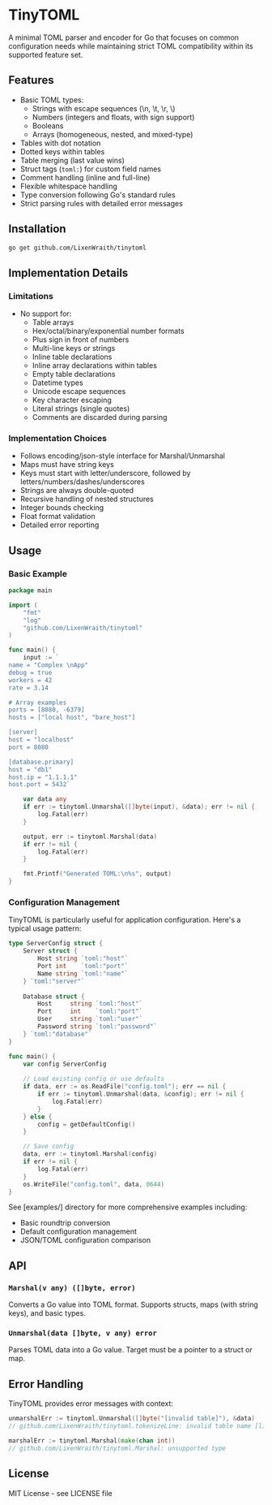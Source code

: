 # TinyTOML

A minimal TOML parser and encoder for Go that focuses on common configuration needs while maintaining strict TOML compatibility within its supported feature set.

## Features

- Basic TOML types:
  - Strings with escape sequences (\n, \t, \r, \\)
  - Numbers (integers and floats, with sign support)
  - Booleans
  - Arrays (homogeneous, nested, and mixed-type)
- Tables with dot notation
- Dotted keys within tables
- Table merging (last value wins)
- Struct tags (`toml:`) for custom field names
- Comment handling (inline and full-line)
- Flexible whitespace handling
- Type conversion following Go's standard rules
- Strict parsing rules with detailed error messages

## Installation

```bash
go get github.com/LixenWraith/tinytoml
```

## Implementation Details

### Limitations

- No support for:
  - Table arrays
  - Hex/octal/binary/exponential number formats
  - Plus sign in front of numbers
  - Multi-line keys or strings
  - Inline table declarations
  - Inline array declarations within tables
  - Empty table declarations
  - Datetime types
  - Unicode escape sequences
  - Key character escaping
  - Literal strings (single quotes)
  - Comments are discarded during parsing

### Implementation Choices

- Follows encoding/json-style interface for Marshal/Unmarshal
- Maps must have string keys
- Keys must start with letter/underscore, followed by letters/numbers/dashes/underscores
- Strings are always double-quoted
- Recursive handling of nested structures
- Integer bounds checking
- Float format validation
- Detailed error reporting

## Usage

### Basic Example

```go
package main

import (
    "fmt"
    "log"
    "github.com/LixenWraith/tinytoml"
)

func main() {
    input := `
name = "Complex \nApp"
debug = true
workers = 42
rate = 3.14

# Array examples
ports = [8080, -6379]
hosts = ["local host", "bare_host"]

[server]
host = "localhost"
port = 8080

[database.primary]
host = "db1"
host.ip = "1.1.1.1"
host.port = 5432`

    var data any
    if err := tinytoml.Unmarshal([]byte(input), &data); err != nil {
        log.Fatal(err)
    }

    output, err := tinytoml.Marshal(data)
    if err != nil {
        log.Fatal(err)
    }

    fmt.Printf("Generated TOML:\n%s", output)
}
```

### Configuration Management

TinyTOML is particularly useful for application configuration. Here's a typical usage pattern:

```go
type ServerConfig struct {
    Server struct {
        Host string `toml:"host"`
        Port int    `toml:"port"`
        Name string `toml:"name"`
    } `toml:"server"`
    
    Database struct {
        Host     string `toml:"host"`
        Port     int    `toml:"port"`
        User     string `toml:"user"`
        Password string `toml:"password"`
    } `toml:"database"`
}

func main() {
    var config ServerConfig
    
    // Load existing config or use defaults
    if data, err := os.ReadFile("config.toml"); err == nil {
        if err := tinytoml.Unmarshal(data, &config); err != nil {
            log.Fatal(err)
        }
    } else {
        config = getDefaultConfig()
    }

    // Save config
    data, err := tinytoml.Marshal(config)
    if err != nil {
        log.Fatal(err)
    }
    os.WriteFile("config.toml", data, 0644)
}
```

See [examples/] directory for more comprehensive examples including:
- Basic roundtrip conversion
- Default configuration management
- JSON/TOML configuration comparison

## API

### `Marshal(v any) ([]byte, error)`
Converts a Go value into TOML format. Supports structs, maps (with string keys), and basic types.

### `Unmarshal(data []byte, v any) error`
Parses TOML data into a Go value. Target must be a pointer to a struct or map.

## Error Handling

TinyTOML provides error messages with context:

```go
unmarshalErr := tinytoml.Unmarshal([]byte("[invalid table]"), &data)
// github.com/LixenWraith/tinytoml.tokenizeLine: invalid table name [line 1]

marshalErr := tinytoml.Marshal(make(chan int))
// github.com/LixenWraith/tinytoml.Marshal: unsupported type
```

## License

MIT License - see LICENSE file